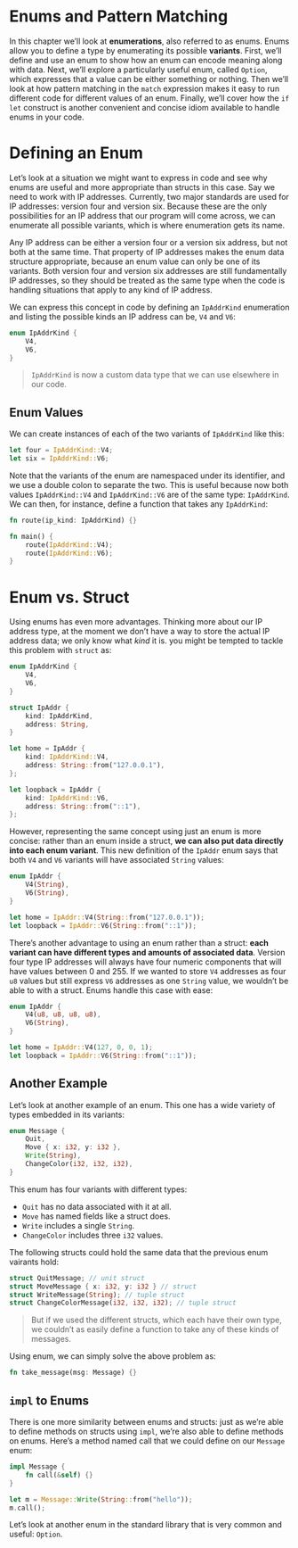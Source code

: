 # Enums and Pattern Matching
In this chapter we’ll look at **enumerations**, also referred to as enums. Enums allow you to define a type by enumerating its possible **variants**. First, we’ll define and use an enum to show how an enum can encode meaning along with data. Next, we’ll explore a particularly useful enum, called `Option`, which expresses that a value can be either something or nothing. Then we’ll look at how pattern matching in the `match` expression makes it easy to run different code for different values of an enum. Finally, we’ll cover how the `if let` construct is another convenient and concise idiom available to handle enums in your code.

# Defining an Enum
Let’s look at a situation we might want to express in code and see why enums are useful and more appropriate than structs in this case. Say we need to work with IP addresses. Currently, two major standards are used for IP addresses: version four and version six. Because these are the only possibilities for an IP address that our program will come across, we can enumerate all possible variants, which is where enumeration gets its name.

Any IP address can be either a version four or a version six address, but not both at the same time. That property of IP addresses makes the enum data structure appropriate, because an enum value can only be one of its variants. Both version four and version six addresses are still fundamentally IP addresses, so they should be treated as the same type when the code is handling situations that apply to any kind of IP address.

We can express this concept in code by defining an `IpAddrKind` enumeration and listing the possible kinds an IP address can be, `V4` and `V6`:
```rust
enum IpAddrKind {
    V4,
    V6,
}
```
> `IpAddrKind` is now a custom data type that we can use elsewhere in our code.

## Enum Values
We can create instances of each of the two variants of `IpAddrKind` like this:
```rust
let four = IpAddrKind::V4;
let six = IpAddrKind::V6;
```

Note that the variants of the enum are namespaced under its identifier, and we use a double colon to separate the two. This is useful because now both values `IpAddrKind::V4` and `IpAddrKind::V6` are of the same type: `IpAddrKind`. We can then, for instance, define a function that takes any `IpAddrKind`:
```rust
fn route(ip_kind: IpAddrKind) {}

fn main() {
    route(IpAddrKind::V4);
    route(IpAddrKind::V6);
}
```

# Enum vs. Struct
Using enums has even more advantages. Thinking more about our IP address type, at the moment we don’t have a way to store the actual IP address data; we only know what *kind* it is. you might be tempted to tackle this problem with `struct` as:
```rust
enum IpAddrKind {
    V4,
    V6,
}

struct IpAddr {
    kind: IpAddrKind,
    address: String,
}

let home = IpAddr {
    kind: IpAddrKind::V4,
    address: String::from("127.0.0.1"),
};

let loopback = IpAddr {
    kind: IpAddrKind::V6,
    address: String::from("::1"),
};
```

However, representing the same concept using just an enum is more concise: rather than an enum inside a struct, **we can also put data directly into each enum variant**. This new definition of the `IpAddr` enum says that both `V4` and `V6` variants will have associated `String` values:
```rust
enum IpAddr {
    V4(String),
    V6(String),
}

let home = IpAddr::V4(String::from("127.0.0.1"));
let loopback = IpAddr::V6(String::from("::1"));
```

There’s another advantage to using an enum rather than a struct: **each variant can have different types and amounts of associated data**. Version four type IP addresses will always have four numeric components that will have values between 0 and 255. If we wanted to store `V4` addresses as four `u8` values but still express `V6` addresses as one `String` value, we wouldn’t be able to with a struct. Enums handle this case with ease:
```rust
enum IpAddr {
    V4(u8, u8, u8, u8),
    V6(String),
}

let home = IpAddr::V4(127, 0, 0, 1);
let loopback = IpAddr::V6(String::from("::1"));
```

## Another Example 
Let’s look at another example of an enum. This one has a wide variety of types embedded in its variants:
```rust
enum Message {
    Quit,
    Move { x: i32, y: i32 },
    Write(String),
    ChangeColor(i32, i32, i32),
}
```
This enum has four variants with different types:
* `Quit` has no data associated with it at all.
* `Move` has named fields like a struct does.
* `Write` includes a single `String`.
* `ChangeColor` includes three `i32` values.

The following structs could hold the same data that the previous enum vairants hold:
```rust
struct QuitMessage; // unit struct
struct MoveMessage { x: i32, y: i32 } // struct
struct WriteMessage(String); // tuple struct
struct ChangeColorMessage(i32, i32, i32); // tuple struct
```
> But if we used the different structs, which each have their own type, we couldn’t as easily define a function to take any of these kinds of messages.

Using enum, we can simply solve the above problem as:
```rust
fn take_message(msg: Message) {}
```

## `impl` to Enums
There is one more similarity between enums and structs: just as we’re able to define methods on structs using `impl`, we’re also able to define methods on enums. Here’s a method named call that we could define on our `Message` enum:
```rust
impl Message {
    fn call(&self) {}
}

let m = Message::Write(String::from("hello"));
m.call();
```

Let’s look at another enum in the standard library that is very common and useful: `Option`.